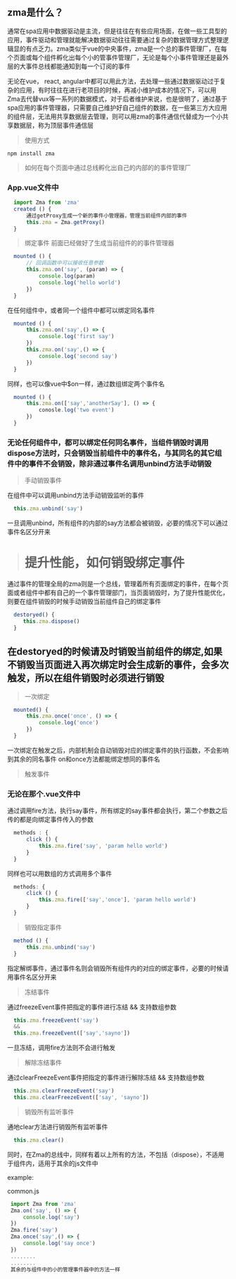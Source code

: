 ## zma是什么？

通常在spa应用中数据驱动是主流，但是往往在有些应用场面，在做一些工具型的应用，事件驱动和管理就能解决数据驱动往往需要通过复杂的数据管理方式整理逻辑显的有点乏力。zma类似于vue的中央事件，zma是一个总的事件管理厂，在每个页面或每个组件孵化出每个小的管事件管理厂，无论是每个小事件管理还是最外层的大事件总线都能通知到每一个订阅的事件

无论在vue， react, angular中都可以用此方法，去处理一些通过数据驱动过于复杂的应用，有时往往在进行老项目的时候，再减小维护成本的情况下，可以用Zma去代替vux等一系列的数据模式，对于后者维护来说，也是很明了，通过基于spa应用的事件管理器，只需要自己维护好自己组件的数据，在一些第三方大应用的组件层，无法用共享数据层去管理，则可以用zma的事件通信代替成为一个小共享数据层，称为顶层事件通信层

> 使用方式

`npm install zma`



>如何在每个页面中通过总线孵化出自己的内部的的事件管理厂

### App.vue文件中

```js
  import Zma from 'zma'
  created () {
      通过getProxy生成一个新的事件小管理器，管理当前组件内部的事件
      this.zma = Zma.getProxy() 
  }
```

> 绑定事件
前面已经做好了生成当前组件的的事件管理器  

```js
  mounted () {
      // 回调函数中可以接收任意参数
      this.zma.on('say', (param) => {
          console.log(param)
          console.log('hello world')
      })
  }
```
在任何组件中，或者同一个组件中都可以绑定同名事件
```js
  mounted () {
      this.zma.on('say',() => {
          console.log('first say')
      })
      this.zma.on('say',() => {
          console.log('second say')
      })
  }
```
同样，也可以像vue中$on一样，通过数组绑定两个事件名
````js
  mounted () {
      this.zma.on(['say','anotherSay'], () => {
          conosle.log('two event')
      })
  }
````
### 无论任何组件中，都可以绑定任何同名事件，当组件销毁时调用dispose方法时，只会销毁当前组件中的事件名，与其同名的其它组件中的事件不会销毁，除非通过事件名调用unbind方法手动销毁

> 手动销毁事件

在组件中可以调用unbind方法手动销毁监听的事件

```js
  this.zma.unbind('say')
```
一旦调用unbind，所有组件的内部的say方法都会被销毁，必要的情况下可以通过事件名区分开来

> # 提升性能，如何销毁绑定事件

通过事件的管理全局的zma则是一个总线，管理着所有页面绑定的事件，在每个页面或者组件中都有自己的一个事件管理部门，当页面销毁时，为了提升性能优化，则要在组件销毁的时候手动销毁当前组件自己的绑定事件
```js
  destoryed() {
     this.zma.dispose()
  }
```
## 在destoryed的时候请及时销毁当前组件的绑定,如果不销毁当页面进入再次绑定时会生成新的事件，会多次触发，所以在组件销毁时必须进行销毁


> 一次绑定


```js
  mounted() {
      this.zma.once('once', () => {
          console.log('once')
      })
  }
```



一次绑定在触发之后，内部机制会自动销毁对应的绑定事件的执行函数，不会影响到其余的同名事件 on和once方法都能绑定想同的事件名


> 触发事件

### 无论在那个.vue文件中

通过调用fire方法，执行say事件，所有绑定的say事件都会执行，第二个参数之后传的都是向绑定事件传入的参数
```js
  methods : {
      click () {
          this.zma.fire('say', 'param hello world')
      }
  }
```
同样也可以用数组的方式调用多个事件
```js
  methods: {
      click () {
          this.zma.fire(['say','once'], 'param hello world')
      }
  }
```


> 销毁指定事件

```js
  method () {
      this.zma.unbind('say')
  }
```
指定解绑事件，通过事件名则会销毁所有组件内的对应的绑定事件，必要的时候请用事件名区分开来


> 冻结事件

通过freezeEvent事件把指定的事件进行冻结
&& 支持数组参数

```js
  this.zma.freezeEvent('say')
  &&
  this.zma.freezeEvent(['say','sayno'])
```

一旦冻结，调用fire方法则不会进行触发

> 解除冻结事件

通过clearFreezeEvent事件把指定的事件进行解除冻结
&& 支持数组参数
````js
  this.zma.clearFreezeEvent('say')
  this.zma.clearFreezeEvent(['say', 'sayno'])
````
> 销毁所有监听事件

通地clear方法进行销毁所有监听事件
```js
  this.zma.clear()
```

同时，在Zma的总线中，同样有着以上所有的方法，不包括（dispose），不适用于组件内，适用于其余的js文件中

example:

common.js
```js
 import Zma from 'zma'
 Zma.on('say', () => {
     console.log('say')
 })
 Zma.fire('say')
 Zma.once('say',() => {
     console.log('say once')
 })
 ........
 ........
 其余的与组件中的小的管理事件器中的方法一样
```






